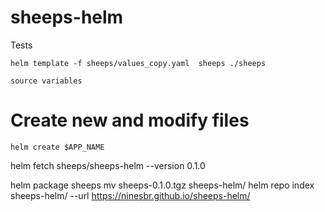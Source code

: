 # sheeps-helm
Tests
```
helm template -f sheeps/values_copy.yaml  sheeps ./sheeps
```

```
source variables
```

# Create new and modify files
```
helm create $APP_NAME
```

helm fetch sheeps/sheeps-helm --version 0.1.0

helm package sheeps
mv sheeps-0.1.0.tgz sheeps-helm/
helm repo index sheeps-helm/ --url https://ninesbr.github.io/sheeps-helm/